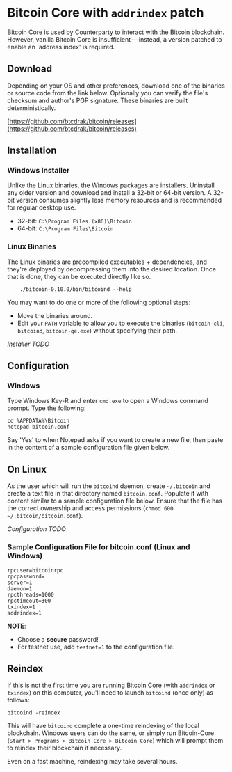 # Bitcoin Core with ``addrindex`` patch

Bitcoin Core is used by Counterparty to interact with the Bitcoin blockchain.  However, vanilla Bitcoin Core is insufficient---instead, a version patched to enable an 'address index' is required.


## Download

Depending on your OS and other preferences, download one of the binaries or source code from the link below. Optionally you can verify the file's checksum and author's PGP signature. These binaries are built deterministically.

[https://github.com/btcdrak/bitcoin/releases](https://github.com/btcdrak/bitcoin/releases) 


## Installation


### Windows Installer

Unlike the Linux binaries, the Windows packages are installers. Uninstall any older version and download and install a 32-bit or 64-bit version. A 32-bit version consumes slightly less memory resources and is recommended for regular desktop use.

* 32-bit: `C:\Program Files (x86)\Bitcoin`
* 64-bit: `C:\Program Files\Bitcoin`


### Linux Binaries

The Linux binaries are precompiled executables + dependencies, and they're deployed by decompressing them into the desired location. Once that is done, they can be executed directly like so. 

        ./bitcoin-0.10.0/bin/bitcoind --help

You may want to do one or more of the following optional steps:
* Move the binaries around.
* Edit your `PATH` variable to allow you to execute the binaries (`bitcoin-cli`, `bitcoind`, `bitcoin-qe.exe`) without specifying their path.

*Installer* *TODO*


## Configuration

### Windows

Type Windows Key-R and enter ``cmd.exe`` to open a Windows command prompt. Type the following:

    cd %APPDATA%\Bitcoin
    notepad bitcoin.conf  

Say 'Yes' to when Notepad asks if you want to create a new file, then paste in the content of a sample configuration file given below.

On Linux
-----------

As the user which will run the `bitcoind` daemon, create `~/.bitcoin` and create a text file in that directory named `bitcoin.conf`. Populate it with content similar to a sample configuration file below. Ensure that the file has the correct ownership and access permissions (`chmod 600 ~/.bitcoin/bitcoin.conf`).

*Configuration* *TODO*

### Sample Configuration File for bitcoin.conf (Linux and Windows)

    rpcuser=bitcoinrpc
    rpcpassword=
    server=1
    daemon=1
    rpcthreads=1000
    rpctimeout=300
    txindex=1
    addrindex=1

**NOTE**:

* Choose a **secure** password!
* For testnet use, add `testnet=1` to the configuration file.


## Reindex

If this is not the first time you are running Bitcoin Core (with `addrindex` or `txindex`) on this computer,
you'll need to launch ``bitcoind`` (once only) as follows:

    bitcoind -reindex

This will have `bitcoind` complete a one-time reindexing of the local blockchain. Windows users can do the same, or simply run Bitcoin-Core (`Start > Programs > Bitcoin Core > Bitcoin Core`) which will prompt them to reindex their blockchain if necessary.

Even on a fast machine, reindexing may take several hours.
